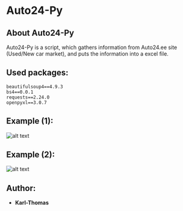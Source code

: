 # Auto24-Py
## About Auto24-Py
Auto24-Py is a script, which gathers information from Auto24.ee site (Used/New car market), and 
puts the information into a excel file.

## Used packages:
```
beautifulsoup4==4.9.3
bs4==0.0.1
requests==2.24.0
openpyxl==3.0.7
```

## Example (1):
![alt text](https://i.postimg.cc/GmfV9Kgn/image-2021-06-12-212847.png)
## Example (2):
![alt text](https://i.postimg.cc/ZKCL0SG0/image-2021-06-12-213130.png)

## Author: 
* **Karl-Thomas**
